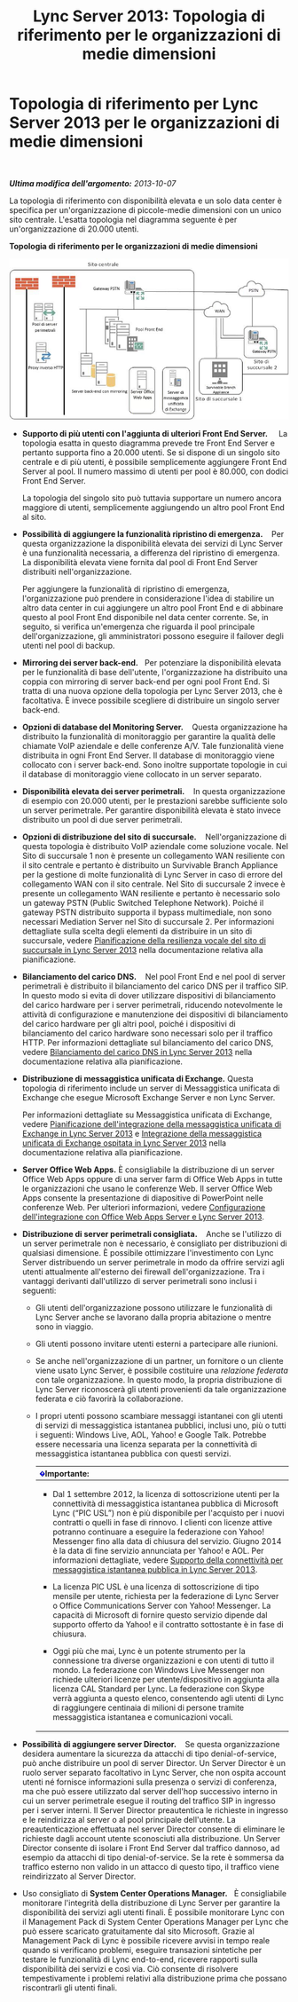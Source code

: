 ﻿---
title: 'Lync Server 2013: Topologia di riferimento per le organizzazioni di medie dimensioni'
TOCTitle: Topologia di riferimento per le organizzazioni di medie dimensioni
ms:assetid: 446b0914-2198-445e-ab6e-94802acebd5c
ms:mtpsurl: https://technet.microsoft.com/it-it/library/Gg425939(v=OCS.15)
ms:contentKeyID: 49300362
ms.date: 08/24/2015
mtps_version: v=OCS.15
ms.translationtype: HT
---

# Topologia di riferimento per Lync Server 2013 per le organizzazioni di medie dimensioni

 

_**Ultima modifica dell'argomento:** 2013-10-07_

La topologia di riferimento con disponibilità elevata e un solo data center è specifica per un'organizzazione di piccole-medie dimensioni con un unico sito centrale. L'esatta topologia nel diagramma seguente è per un'organizzazione di 20.000 utenti.

**Topologia di riferimento per le organizzazioni di medie dimensioni**

![Diagramma della topologia di riferimento per un singolo data center](images/Gg425939.12b574fd-0b14-4563-a88c-3c8b0809bb90(OCS.15).jpg "Diagramma della topologia di riferimento per un singolo data center")

  - **Supporto di più utenti con l'aggiunta di ulteriori Front End Server.**     La topologia esatta in questo diagramma prevede tre Front End Server e pertanto supporta fino a 20.000 utenti. Se si dispone di un singolo sito centrale e di più utenti, è possibile semplicemente aggiungere Front End Server al pool. Il numero massimo di utenti per pool è 80.000, con dodici Front End Server.
    
    La topologia del singolo sito può tuttavia supportare un numero ancora maggiore di utenti, semplicemente aggiungendo un altro pool Front End al sito.

  - **Possibilità di aggiungere la funzionalità ripristino di emergenza.**    Per questa organizzazione la disponibilità elevata dei servizi di Lync Server è una funzionalità necessaria, a differenza del ripristino di emergenza. La disponibilità elevata viene fornita dal pool di Front End Server distribuiti nell'organizzazione.
    
    Per aggiungere la funzionalità di ripristino di emergenza, l'organizzazione può prendere in considerazione l'idea di stabilire un altro data center in cui aggiungere un altro pool Front End e di abbinare questo al pool Front End disponibile nel data center corrente. Se, in seguito, si verifica un'emergenza che riguarda il pool principale dell'organizzazione, gli amministratori possono eseguire il failover degli utenti nel pool di backup.

  - **Mirroring dei server back-end.**   Per potenziare la disponibilità elevata per le funzionalità di base dell'utente, l'organizzazione ha distribuito una coppia con mirroring di server back-end per ogni pool Front End. Si tratta di una nuova opzione della topologia per Lync Server 2013, che è facoltativa. È invece possibile scegliere di distribuire un singolo server back-end.

  - **Opzioni di database del Monitoring Server.**    Questa organizzazione ha distribuito la funzionalità di monitoraggio per garantire la qualità delle chiamate VoIP aziendale e delle conferenze A/V. Tale funzionalità viene distribuita in ogni Front End Server. Il database di monitoraggio viene collocato con i server back-end. Sono inoltre supportate topologie in cui il database di monitoraggio viene collocato in un server separato.

  - **Disponibilità elevata dei server perimetrali.**    In questa organizzazione di esempio con 20.000 utenti, per le prestazioni sarebbe sufficiente solo un server perimetrale. Per garantire disponibilità elevata è stato invece distribuito un pool di due server perimetrali.

  - **Opzioni di distribuzione del sito di succursale.**    Nell'organizzazione di questa topologia è distribuito VoIP aziendale come soluzione vocale. Nel Sito di succursale 1 non è presente un collegamento WAN resiliente con il sito centrale e pertanto è distribuito un Survivable Branch Appliance per la gestione di molte funzionalità di Lync Server in caso di errore del collegamento WAN con il sito centrale. Nel Sito di succursale 2 invece è presente un collegamento WAN resiliente e pertanto è necessario solo un gateway PSTN (Public Switched Telephone Network). Poiché il gateway PSTN distribuito supporta il bypass multimediale, non sono necessari Mediation Server nel Sito di succursale 2. Per informazioni dettagliate sulla scelta degli elementi da distribuire in un sito di succursale, vedere [Pianificazione della resilienza vocale del sito di succursale in Lync Server 2013](lync-server-2013-planning-for-branch-site-voice-resiliency.md) nella documentazione relativa alla pianificazione.

  - **Bilanciamento del carico DNS.**    Nel pool Front End e nel pool di server perimetrali è distribuito il bilanciamento del carico DNS per il traffico SIP. In questo modo si evita di dover utilizzare dispositivi di bilanciamento del carico hardware per i server perimetrali, riducendo notevolmente le attività di configurazione e manutenzione dei dispositivi di bilanciamento del carico hardware per gli altri pool, poiché i dispositivi di bilanciamento del carico hardware sono necessari solo per il traffico HTTP. Per informazioni dettagliate sul bilanciamento del carico DNS, vedere [Bilanciamento del carico DNS in Lync Server 2013](lync-server-2013-dns-load-balancing.md) nella documentazione relativa alla pianificazione.

  - **Distribuzione di messaggistica unificata di Exchange.** Questa topologia di riferimento include un server di Messaggistica unificata di Exchange che esegue Microsoft Exchange Server e non Lync Server.
    
    Per informazioni dettagliate su Messaggistica unificata di Exchange, vedere [Pianificazione dell'integrazione della messaggistica unificata di Exchange in Lync Server 2013](lync-server-2013-planning-for-exchange-unified-messaging-integration.md) e [Integrazione della messaggistica unificata di Exchange ospitata in Lync Server 2013](lync-server-2013-hosted-exchange-unified-messaging-integration.md) nella documentazione relativa alla pianificazione.

  - **Server Office Web Apps.** È consigliabile la distribuzione di un server Office Web Apps oppure di una server farm di Office Web Apps in tutte le organizzazioni che usano le conferenze Web. Il server Office Web Apps consente la presentazione di diapositive di PowerPoint nelle conferenze Web. Per ulteriori informazioni, vedere [Configurazione dell'integrazione con Office Web Apps Server e Lync Server 2013](lync-server-2013-enabling-office-web-apps-server-and-lync-server-2013.md).

  - **Distribuzione di server perimetrali consigliata.**    Anche se l'utilizzo di un server perimetrale non è necessario, è consigliato per distribuzioni di qualsiasi dimensione. È possibile ottimizzare l'investimento con Lync Server distribuendo un server perimetrale in modo da offrire servizi agli utenti attualmente all'esterno dei firewall dell'organizzazione. Tra i vantaggi derivanti dall'utilizzo di server perimetrali sono inclusi i seguenti:
    
      - Gli utenti dell'organizzazione possono utilizzare le funzionalità di Lync Server anche se lavorano dalla propria abitazione o mentre sono in viaggio.
    
      - Gli utenti possono invitare utenti esterni a partecipare alle riunioni.
    
      - Se anche nell'organizzazione di un partner, un fornitore o un cliente viene usato Lync Server, è possibile costituire una *relazione federata* con tale organizzazione. In questo modo, la propria distribuzione di Lync Server riconoscerà gli utenti provenienti da tale organizzazione federata e ciò favorirà la collaborazione.
    
      - I propri utenti possono scambiare messaggi istantanei con gli utenti di servizi di messaggistica istantanea pubblici, inclusi uno, più o tutti i seguenti: Windows Live, AOL, Yahoo\! e Google Talk. Potrebbe essere necessaria una licenza separata per la connettività di messaggistica istantanea pubblica con questi servizi.
        
        <table>
        <colgroup>
        <col style="width: 100%" />
        </colgroup>
        <thead>
        <tr class="header">
        <th><img src="images/Gg412908.important(OCS.15).gif" title="important" alt="important" />Importante:</th>
        </tr>
        </thead>
        <tbody>
        <tr class="odd">
        <td><ul>
        <li><p>Dal 1 settembre 2012, la licenza di sottoscrizione utenti per la connettività di messaggistica istantanea pubblica di Microsoft Lync (“PIC USL”) non è più disponibile per l'acquisto per i nuovi contratti o quelli in fase di rinnovo. I clienti con licenze attive potranno continuare a eseguire la federazione con Yahoo! Messenger fino alla data di chiusura del servizio. Giugno 2014 è la data di fine servizio annunciata per Yahoo! e AOL. Per informazioni dettagliate, vedere <a href="lync-server-2013-support-for-public-instant-messenger-connectivity.md">Supporto della connettività per messaggistica istantanea pubblica in Lync Server 2013</a>.</p></li>
        <li><p>La licenza PIC USL è una licenza di sottoscrizione di tipo mensile per utente, richiesta per la federazione di Lync Server o Office Communications Server con Yahoo! Messenger. La capacità di Microsoft di fornire questo servizio dipende dal supporto offerto da Yahoo! e il contratto sottostante è in fase di chiusura.</p></li>
        <li><p>Oggi più che mai, Lync è un potente strumento per la connessione tra diverse organizzazioni e con utenti di tutto il mondo. La federazione con Windows Live Messenger non richiede ulteriori licenze per utente/dispositivo in aggiunta alla licenza CAL Standard per Lync. La federazione con Skype verrà aggiunta a questo elenco, consentendo agli utenti di Lync di raggiungere centinaia di milioni di persone tramite messaggistica istantanea e comunicazioni vocali.</p></li>
        </ul></td>
        </tr>
        </tbody>
        </table>


  - **Possibilità di aggiungere server Director.**    Se questa organizzazione desidera aumentare la sicurezza da attacchi di tipo denial-of-service, può anche distribuire un pool di server Director. Un Server Director è un ruolo server separato facoltativo in Lync Server, che non ospita account utenti né fornisce informazioni sulla presenza o servizi di conferenza, ma che può essere utilizzato dal server dell'hop successivo interno in cui un server perimetrale esegue il routing del traffico SIP in ingresso per i server interni. Il Server Director preautentica le richieste in ingresso e le reindirizza al server o al pool principale dell'utente. La preautenticazione effettuata nel server Director consente di eliminare le richieste dagli account utente sconosciuti alla distribuzione. Un Server Director consente di isolare i Front End Server dal traffico dannoso, ad esempio da attacchi di tipo denial-of-service. Se la rete è sommersa da traffico esterno non valido in un attacco di questo tipo, il traffico viene reindirizzato al Server Director.

  - Uso consigliato di **System Center Operations Manager.**   È consigliabile monitorare l'integrità della distribuzione di Lync Server per garantire la disponibilità dei servizi agli utenti finali. È possibile monitorare Lync con il Management Pack di System Center Operations Manager per Lync che può essere scaricato gratuitamente dal sito Microsoft. Grazie al Management Pack di Lync è possibile ricevere avvisi in tempo reale quando si verificano problemi, eseguire transazioni sintetiche per testare le funzionalità di Lync end-to-end, ricevere rapporti sulla disponibilità dei servizi e così via. Ciò consente di risolvere tempestivamente i problemi relativi alla distribuzione prima che possano riscontrarli gli utenti finali.

